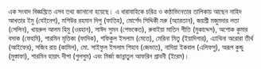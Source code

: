 এক সংবাদ বিজ্ঞপ্তিতে এসব তথ্য জানানো হয়েছে। এ ধারাবাহিকে চরিত্র ও কণ্ঠাভিনেতার তালিকায় আছেন নাহিদ আখতার ইমু (যেইনেপ), মশিউর রহমান দিপু (ফাতিহ), মোর্শেদ সিদ্দিকী মরু (অ্যারতান), জয়শ্রী মজুমদার লতা (সেলিন), খায়রুল আলম হিমু (ওরহান), সাঈদ সুমন (শেভকেত), রুবাইয়া মাতিন গীতি (মুকাদ্দেস), অশোক কুমার বসাক (ফেহমি), শারমিন মৃত্তিকা (ফাদিক), শফিকুল ইসলাম (মেতে), মেরিনা মিতু (ইয়াদিগার), এ্যাথিনা অরোরা তীর্থ (আইফের), সজিব রায় (কামিল), মো. সাইফুল ইসলাম শিহাব (জেভাত), নাদিয়া ইকবাল (এলিফসু), অরূপ কুন্ডু (মুস্তাফা), শারমিন হায়াৎ দীপা (গুলসুম) এবং মির্জা জান্নাতুল আফরিন শ্রাবনী (ইরেম)।
